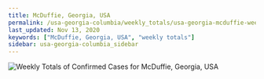 ```yaml
---
title: McDuffie, Georgia, USA
permalink: /usa-georgia-columbia/weekly_totals/usa-georgia-mcduffie-weekly_totals.html
last_updated: Nov 13, 2020
keywords: ["McDuffie, Georgia, USA", "weekly totals"]
sidebar: usa-georgia-columbia_sidebar
---
```


![Weekly Totals of Confirmed Cases for McDuffie, Georgia, USA](/covid_tracker/images/graphs/usa-georgia-mcduffie-weekly_totals_graph.png)
